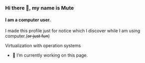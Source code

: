 ### Hi there 👋, my name is Mute
#### I am a computer user.
<!--![I am an amateur computer user.](https://www.mustafasabirli.com/images/logo3.png)  -->


I made this profile just for notice which I discover while I am using computer.(~~or just fun~~)


Virtualization with operation systems


- 🔭 I’m currently working on this page. 




